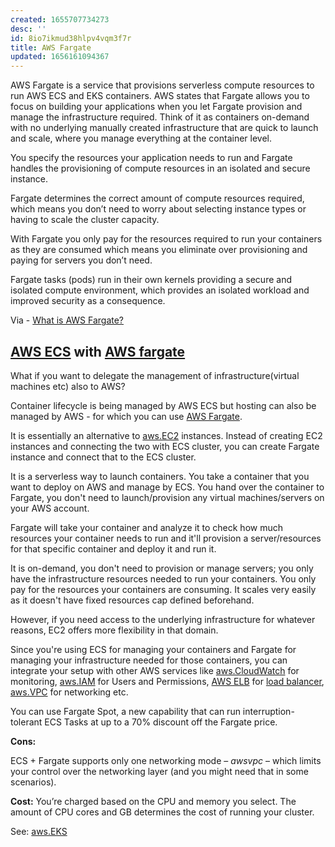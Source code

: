 ```yaml
---
created: 1655707734273
desc: ''
id: 8io7ikmud38hlpv4vqm3f7r
title: AWS Fargate
updated: 1656161094367
---
```

   
AWS Fargate is a service that provisions serverless compute resources to run AWS ECS and EKS containers. AWS states that Fargate allows you to focus on building your applications when you let Fargate provision and manage the infrastructure required. Think of it as containers on-demand with no underlying manually created infrastructure that are quick to launch and scale, where you manage everything at the container level.   
   
You specify the resources your application needs to run and Fargate handles the provisioning of compute resources in an isolated and secure instance.   
   
Fargate determines the correct amount of compute resources required, which means you don’t need to worry about selecting instance types or having to scale the cluster capacity.   
   
With Fargate you only pay for the resources required to run your containers as they are consumed which means you eliminate over provisioning and paying for servers you don’t need.   
   
Fargate tasks (pods) run in their own kernels providing a secure and isolated compute environment, which provides an isolated workload and improved security as a consequence.   
   
Via - [What is AWS Fargate?](https://www.hava.io/blog/what-is-aws-fargate)   
   
## [AWS ECS](../devlog/AWS%20ECS.md) with [AWS fargate](../devlog/AWS%20Fargate.md)   
   
What if you want to delegate the management of infrastructure(virtual machines etc) also to AWS?   
   
Container lifecycle is being managed by AWS ECS but hosting can also be managed by AWS - for which you can use [AWS Fargate](../devlog/AWS%20Fargate.md).   
   
It is essentially an alternative to [aws.EC2](../devlog/aws.EC2.md) instances. Instead of creating EC2 instances and connecting the two with ECS cluster, you can create Fargate instance and connect that to the ECS cluster.   
   
It is a serverless way to launch containers. You take a container that you want to deploy on AWS and manage by ECS. You hand over the container to Fargate, you don't need to launch/provision any virtual machines/servers on your AWS account.   
   
Fargate will take your container and analyze it to check how much resources your container needs to run and it'll provision a server/resources for that specific container and deploy it and run it.   
   
It is on-demand, you don't need to provision or manage servers; you only have the infrastructure resources needed to run your containers. You only pay for the resources your containers are consuming. It scales very easily as it doesn't have fixed resources cap defined beforehand.   
   
However, if you need access to the underlying infrastructure for whatever reasons, EC2 offers more flexibility in that domain.   
   
Since you're using ECS for managing your containers and Fargate for managing your infrastructure needed for those containers, you can integrate your setup with other AWS services like [aws.CloudWatch](../devlog/aws.CloudWatch.md) for monitoring, [aws.IAM](../devlog/aws.IAM.md) for Users and Permissions, [AWS ELB](../devlog/AWS%20ELB.md) for [load balancer](/not_created.md), [aws.VPC](../devlog/aws.VPC.md) for networking etc.   
   
You can use Fargate Spot, a new capability that can run interruption-tolerant ECS Tasks at up to a 70% discount off the Fargate price.   
   
**Cons:**   
   
ECS + Fargate supports only one networking mode – _awsvpc_ – which limits your control over the networking layer (and you might need that in some scenarios).   
   
**Cost:** You’re charged based on the CPU and memory you select. The amount of CPU cores and GB determines the cost of running your cluster.   
   
See: [aws.EKS](../devlog/aws.EKS.md)